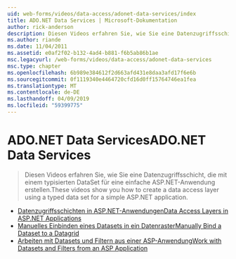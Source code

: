 ```yaml
---
uid: web-forms/videos/data-access/adonet-data-services/index
title: ADO.NET Data Services | Microsoft-Dokumentation
author: rick-anderson
description: Diesen Videos erfahren Sie, wie Sie eine Datenzugriffsschicht, die mit einem typisierten DataSet für eine einfache ASP.NET-Anwendung erstellen.
ms.author: riande
ms.date: 11/04/2011
ms.assetid: e0af2f02-b132-4ad4-b881-f6b5ab86b1ae
msc.legacyurl: /web-forms/videos/data-access/adonet-data-services
msc.type: chapter
ms.openlocfilehash: 6b989e384612f2d663afd431e8daa3afd17f6e6b
ms.sourcegitcommit: 0f1119340e4464720cfd16d0ff15764746ea1fea
ms.translationtype: MT
ms.contentlocale: de-DE
ms.lasthandoff: 04/09/2019
ms.locfileid: "59399775"
---
```

# <a name="adonet-data-services"></a><span data-ttu-id="30701-103">ADO.NET Data Services</span><span class="sxs-lookup"><span data-stu-id="30701-103">ADO.NET Data Services</span></span>

> <span data-ttu-id="30701-104">Diesen Videos erfahren Sie, wie Sie eine Datenzugriffsschicht, die mit einem typisierten DataSet für eine einfache ASP.NET-Anwendung erstellen.</span><span class="sxs-lookup"><span data-stu-id="30701-104">These videos show you how to create a data access layer using a typed data set for a simple ASP.NET application.</span></span>


- [<span data-ttu-id="30701-105">Datenzugriffsschichten in ASP.NET-Anwendungen</span><span class="sxs-lookup"><span data-stu-id="30701-105">Data Access Layers in ASP.NET Applications</span></span>](data-access-layers-in-aspnet-applications.md)
- [<span data-ttu-id="30701-106">Manuelles Einbinden eines Datasets in ein Datenraster</span><span class="sxs-lookup"><span data-stu-id="30701-106">Manually Bind a Dataset to a Datagrid</span></span>](how-to-manually-bind-a-dataset-to-a-datagrid.md)
- [<span data-ttu-id="30701-107">Arbeiten mit Datasets und Filtern aus einer ASP-Anwendung</span><span class="sxs-lookup"><span data-stu-id="30701-107">Work with Datasets and Filters from an ASP Application</span></span>](how-to-work-with-datasets-and-filters-from-an-asp-application.md)
